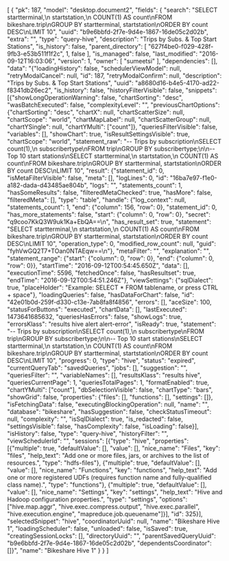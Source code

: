 [
{
  "pk": 187, 
  "model": "desktop.document2", 
  "fields": {
    "search": "SELECT startterminal,\n         startstation,\n         COUNT(1) AS count\nFROM bikeshare.trip\nGROUP BY startterminal, startstation\nORDER BY count DESC\nLIMIT 10", 
    "uuid": "b9e6bbfd-2f7e-9d4e-1867-16de05c2d02b", 
    "extra": "", 
    "type": "query-hive", 
    "description": "Trips by Subs. & Top Start Stations", 
    "is_history": false, 
    "parent_directory": [
      "627f4be0-f029-428f-9fb3-e53b511f1f2c", 
      1, 
      false
    ], 
    "is_managed": false, 
    "last_modified": "2016-09-12T16:03:06", 
    "version": 1, 
    "owner": [
      "sumeetsi"
    ], 
    "dependencies": [], 
    "data": "{\"loadingHistory\": false, \"schedulerViewModel\": null, \"retryModalCancel\": null, \"id\": 187, \"retryModalConfirm\": null, \"description\": \"Trips by Subs. & Top Start Stations\", \"uuid\": \"a8680d16-b4e5-4170-ad22-f8341db26ec2\", \"is_history\": false, \"historyFilterVisible\": false, \"snippets\": [{\"showLongOperationWarning\": false, \"chartSorting\": \"desc\", \"wasBatchExecuted\": false, \"complexityLevel\": \"\", \"previousChartOptions\": {\"chartSorting\": \"desc\", \"chartX\": null, \"chartScatterSize\": null, \"chartScope\": \"world\", \"chartMapLabel\": null, \"chartScatterGroup\": null, \"chartYSingle\": null, \"chartYMulti\": [\"count\"]}, \"queriesFilterVisible\": false, \"variables\": [], \"showChart\": true, \"isResultSettingsVisible\": true, \"chartScope\": \"world\", \"statement_raw\": \"-- Trips by subscription\\nSELECT count(1),\\n         subscribertype\\nFROM trip\\nGROUP BY subscribertype;\\n\\n-- Top 10 start stations\\nSELECT startterminal,\\n         startstation,\\n         COUNT(1) AS count\\nFROM bikeshare.trip\\nGROUP BY startterminal, startstation\\nORDER BY count DESC\\nLIMIT 10\", \"result\": {\"statement_id\": 0, \"isMetaFilterVisible\": false, \"meta\": [], \"logLines\": 0, \"id\": \"16ba7e97-f1e0-a182-dada-d43485ae804b\", \"logs\": \"\", \"statements_count\": 1, \"hasSomeResults\": false, \"filteredMetaChecked\": true, \"hasMore\": false, \"filteredMeta\": [], \"type\": \"table\", \"handle\": {\"log_context\": null, \"statements_count\": 1, \"end\": {\"column\": 156, \"row\": 0}, \"statement_id\": 0, \"has_more_statements\": false, \"start\": {\"column\": 0, \"row\": 0}, \"secret\": \"q9coo7KkQ3W9uk1Ka+EbQA==\\n\", \"has_result_set\": true, \"statement\": \"SELECT startterminal,\\n         startstation,\\n         COUNT(1) AS count\\nFROM bikeshare.trip\\nGROUP BY startterminal, startstation\\nORDER BY count DESC\\nLIMIT 10\", \"operation_type\": 0, \"modified_row_count\": null, \"guid\": \"fyhVwGQ2T7+TOan0NTAEqw==\\n\"}, \"metaFilter\": \"\", \"explanation\": \"\", \"statement_range\": {\"start\": {\"column\": 0, \"row\": 0}, \"end\": {\"column\": 0, \"row\": 0}}, \"startTime\": \"2016-09-12T00:54:45.650Z\", \"data\": [], \"executionTime\": 5596, \"fetchedOnce\": false, \"hasResultset\": true, \"endTime\": \"2016-09-12T00:54:51.246Z\"}, \"viewSettings\": {\"sqlDialect\": true, \"placeHolder\": \"Example: SELECT * FROM tablename, or press CTRL + space\"}, \"loadingQueries\": false, \"hasDataForChart\": false, \"id\": \"42e01b0d-259f-d330-c13e-7ab8fa8f4856\", \"errors\": [], \"aceSize\": 100, \"statusForButtons\": \"executed\", \"chartData\": [], \"lastExecuted\": 1473641685632, \"queriesHasErrors\": false, \"showLogs\": true, \"errorsKlass\": \"results hive alert alert-error\", \"isReady\": true, \"statement\": \"-- Trips by subscription\\nSELECT count(1),\\n         subscribertype\\nFROM trip\\nGROUP BY subscribertype;\\n\\n-- Top 10 start stations\\nSELECT startterminal,\\n         startstation,\\n         COUNT(1) AS count\\nFROM bikeshare.trip\\nGROUP BY startterminal, startstation\\nORDER BY count DESC\\nLIMIT 10\", \"progress\": 0, \"type\": \"hive\", \"status\": \"expired\", \"currentQueryTab\": \"savedQueries\", \"jobs\": [], \"suggestion\": \"\", \"queriesFilter\": \"\", \"variableNames\": [], \"resultsKlass\": \"results hive\", \"queriesCurrentPage\": 1, \"queriesTotalPages\": 1, \"formatEnabled\": true, \"chartYMulti\": [\"count\"], \"dbSelectionVisible\": false, \"chartType\": \"bars\", \"showGrid\": false, \"properties\": {\"files\": [], \"functions\": [], \"settings\": []}, \"isFetchingData\": false, \"executingBlockingOperation\": null, \"name\": \"\", \"database\": \"bikeshare\", \"hasSuggestion\": false, \"checkStatusTimeout\": null, \"complexity\": \"\", \"isSqlDialect\": true, \"is_redacted\": false, \"settingsVisible\": false, \"hasComplexity\": false, \"isLoading\": false}], \"isHistory\": false, \"type\": \"query-hive\", \"historyFilter\": \"\", \"viewSchedulerId\": \"\", \"sessions\": [{\"type\": \"hive\", \"properties\": [{\"multiple\": true, \"defaultValue\": [], \"value\": [], \"nice_name\": \"Files\", \"key\": \"files\", \"help_text\": \"Add one or more files, jars, or archives to the list of resources.\", \"type\": \"hdfs-files\"}, {\"multiple\": true, \"defaultValue\": [], \"value\": [], \"nice_name\": \"Functions\", \"key\": \"functions\", \"help_text\": \"Add one or more registered UDFs (requires function name and fully-qualified class name).\", \"type\": \"functions\"}, {\"multiple\": true, \"defaultValue\": [], \"value\": [], \"nice_name\": \"Settings\", \"key\": \"settings\", \"help_text\": \"Hive and Hadoop configuration properties.\", \"type\": \"settings\", \"options\": [\"hive.map.aggr\", \"hive.exec.compress.output\", \"hive.exec.parallel\", \"hive.execution.engine\", \"mapreduce.job.queuename\"]}], \"id\": 325}], \"selectedSnippet\": \"hive\", \"coordinatorUuid\": null, \"name\": \"Bikeshare Hive 1\", \"loadingScheduler\": false, \"unloaded\": false, \"isSaved\": true, \"creatingSessionLocks\": [], \"directoryUuid\": \"\", \"parentSavedQueryUuid\": \"b9e6bbfd-2f7e-9d4e-1867-16de05c2d02b\", \"dependentsCoordinator\": []}", 
    "name": "Bikeshare Hive 1"
  }
}
]
